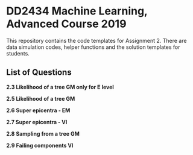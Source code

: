 # DD2434 Machine Learning, Advanced Course 2019 
This repository contains the code templates for Assignment 2. 
There are data simulation codes, helper functions and the solution templates for students.

## List of Questions
**2.3 Likelihood of a tree GM only for E level**

**2.5 Likelihood of a tree GM**

**2.6 Super epicentra - EM**

**2.7 Super epicentra - VI**

**2.8 Sampling from a tree GM**

**2.9 Failing components VI**

